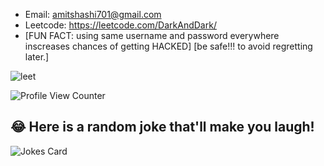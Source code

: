 
- Email: amitshashi701@gmail.com
- Leetcode: https://leetcode.com/DarkAndDark/ 
- [FUN FACT: using same username and password everywhere inscreases chances of getting HACKED]
[be safe!!! to avoid regretting later.]


![leet](https://user-images.githubusercontent.com/73923245/232561950-c41b7cf0-c1c0-4ce4-9228-7bde81b19434.JPG)



![Profile View Counter](https://komarev.com/ghpvc/?username=AmitShashi)



## 😂 Here is a random joke that'll make you laugh!
![Jokes Card](https://readme-jokes.vercel.app/api)



